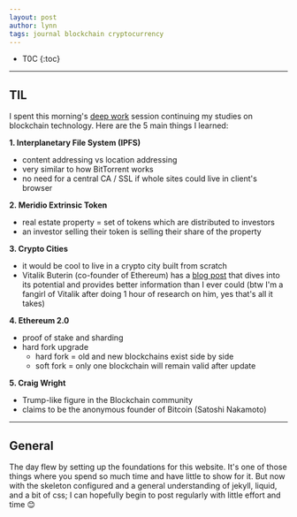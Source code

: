 ```yaml
---
layout: post
author: lynn
tags: journal blockchain cryptocurrency
---
```


* T0C
{:toc}

---
<!--
<a href="" target="_blank"></a>

&nbsp;

<figure><center><img src="/assets/images/" style="width:100%">
<figcaption></figcaption></center></figure><br>
-->

## TIL
I spent this morning's <a href="https://www.calnewport.com/books/deep-work/" target="_blank">deep work</a> session continuing my studies on blockchain technology. Here are the 5 main things I learned:

**1. Interplanetary File System (IPFS)**
- content addressing vs location addressing
- very similar to how BitTorrent works
- no need for a central CA / SSL if whole sites could live in client's browser

**2. Meridio Extrinsic Token**
- real estate property = set of tokens which are distributed to investors
- an investor selling their token is selling their share of the property

**3. Crypto Cities**
- it would be cool to live in a crypto city built from scratch
- Vitalik Buterin (co-founder of Ethereum) has a <a href="https://vitalik.ca/general/2021/10/31/cities.html" target="_blank">blog post</a> that dives into its potential and provides better information than I ever could (btw I'm a fangirl of Vitalik after doing 1 hour of research on him, yes that's all it takes)

**4. Ethereum 2.0**
- proof of stake and sharding
- hard fork upgrade
    - hard fork = old and new blockchains exist side by side
    - soft fork = only one blockchain will remain valid after update

**5. Craig Wright**
- Trump-like figure in the Blockchain community
- claims to be the anonymous founder of Bitcoin (Satoshi Nakamoto)

---

## General

The day flew by setting up the foundations for this website. It's one of those things where you spend so much time and have little to show for it. But now with the skeleton configured and a general understanding of jekyll, liquid, and a bit of css; I can hopefully begin to post regularly with little effort and time 😊
